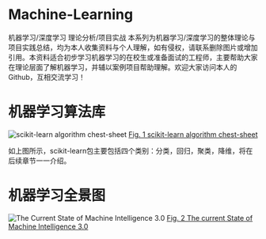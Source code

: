 # Machine-Learning
机器学习/深度学习 理论分析/项目实战
本系列为机器学习/深度学习的整体理论与项目实践总结，均为本人收集资料与个人理解，如有侵权，请联系删除图片或增加引用。本资料适合初步学习机器学习的在校生或准备面试的工程师，主要帮助大家在理论层面了解机器学习，并辅以案例项目帮助理解。欢迎大家访问本人的Github，互相交流学习！
# 机器学习算法库
![scikit-learn algorithm chest-sheet](https://scikit-learn.org/stable/_static/ml_map.png)
[Fig. 1 scikit-learn algorithm chest-sheet](https://scikit-learn.org/stable/tutorial/machine_learning_map/)

如上图所示，scikit-learn包主要包括四个类别：分类，回归，聚类，降维，将在后续章节一一介绍。
# 机器学习全景图
![The Current State of Machine Intelligence 3.0](https://format-com-cld-res.cloudinary.com/image/private/s--gxPnyf4H--/c_crop,h_1500,w_2000,x_0,y_0/c_fill,g_center,h_855,w_1140/a_auto,fl_keep_iptc.progressive.apng/v1/19575bcc040a6dcff3097618ec9c585e/MI-Landscape-3_7.png)
[Fig. 2 The current State of Machine Intelligence 3.0](http://www.shivonzilis.com/)
